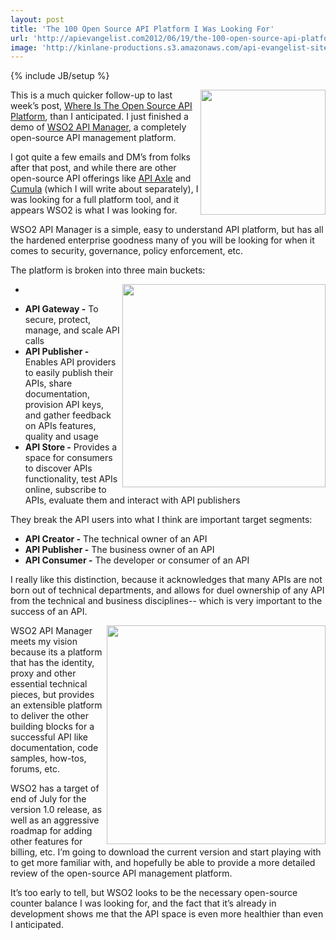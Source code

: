 ```yaml
---
layout: post
title: 'The 100 Open Source API Platform I Was Looking For'
url: 'http://apievangelist.com2012/06/19/the-100-open-source-api-platform-i-was-looking-for/'
image: 'http://kinlane-productions.s3.amazonaws.com/api-evangelist-site/blog/WSO2-API-Manager-Logo.png'
---
```

{% include JB/setup %}
<p>
     <img src="http://kinlane-productions.s3.amazonaws.com/api-service-providers/wso2/WSO2-API-Manager-Logo.png"  width="200" align="right" />
</p>
<p>
     This is a much quicker follow-up to last week’s post, <a title="Where Is The Open Source API Platform" href="/2012/06/11/where-is-the-open-source-api-platform/">Where Is The Open Source API Platform</a>, than I anticipated. I just finished a demo of <a href="http://wso2.com/products/api-manager">WSO2 API Manager</a>, a completely open-source API management platform.
</p>
<p>
     I got quite a few emails and DM’s from folks after that post, and while there are other open-source API offerings like <a title="API Axle" href="http://apiaxle.com/">API Axle</a> and <a title="Cumula" href="http://cumula.org/">Cumula</a> (which I will write about separately), I was looking for a full platform tool, and it appears WSO2 is what I was looking for.
</p>
<p>
     WSO2 API Manager is a simple, easy to understand API platform, but has all the hardened enterprise goodness many of you will be looking for when it comes to security, governance, policy enforcement, etc.
</p>
<p>
     The platform is broken into three main buckets:
</p>
<ul >
     <li>
          <p>
               <img src="http://kinlane-productions.s3.amazonaws.com/api-service-providers/wso2/WSO2-API-Manager-Screenshot-1.png"  width="325" align="right" />
          </p>
     </li>
     <li>
          <strong>API Gateway -</strong> To secure, protect, manage, and scale API calls
     </li>
     <li>
          <strong>API Publisher -</strong> Enables API providers to easily publish their APIs, share documentation, provision API keys, and gather feedback on APIs features, quality and usage
     </li>
     <li>
          <strong>API Store -</strong> Provides a space for consumers to discover APIs functionality, test APIs online, subscribe to APIs, evaluate them and interact with API publishers
     </li>
</ul>
<p>
     They break the API users into what I think are important target segments:
</p>
<ul >
     <li>
          <strong>API Creator -</strong> The technical owner of an API
     </li>
     <li>
          <strong>API Publisher -</strong> The business owner of an API
     </li>
     <li>
          <strong>API Consumer -</strong> The developer or consumer of an API
     </li>
</ul>
<p>
     I really like this distinction, because it acknowledges that many APIs are not born out of technical departments, and allows for duel ownership of any API from the technical and business disciplines-- which is very important to the success of an API.
</p>
<p>
     <img src="http://kinlane-productions.s3.amazonaws.com/api-service-providers/wso2/WSO2-API-Manager-Screenshot-3.png"  width="350" align="right" />
</p>
<p>
     WSO2 API Manager meets my vision because its a platform that has the identity, proxy and other essential technical pieces, but provides an extensible platform to deliver the other building blocks for a successful API like documentation, code samples, how-tos, forums, etc.
</p>
<p>
     WSO2 has a target of end of July for the version 1.0 release, as well as an aggressive roadmap for adding other features for billing, etc. I’m going to download the current version and start playing with to get more familiar with, and hopefully be able to provide a more detailed review of the open-source API management platform.
</p>
<p>
     It’s too early to tell, but WSO2 looks to be the necessary open-source counter balance I was looking for, and the fact that it’s already in development shows me that the API space is even more healthier than even I anticipated.
</p>
